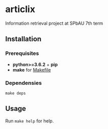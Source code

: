 # articlix

Information retrieval project at SPbAU 7th term

## Installation

### Prerequisites

* **python>=3.6.2** + **pip**
* **make** for [Makefile](Makefile)

### Dependensies

`make deps`

## Usage

Run `make help` for help.